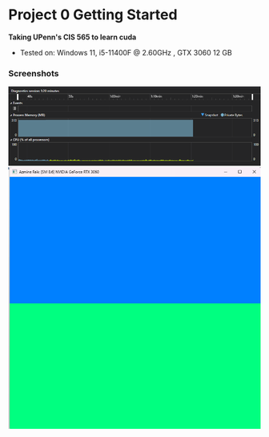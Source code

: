 Project 0 Getting Started
====================

**Taking UPenn's CIS 565 to learn cuda**

* Tested on:  Windows 11, i5-11400F @ 2.60GHz , GTX 3060 12 GB 

### Screenshots

<img src="https://github.com/azmine-1/Project0-Getting-Started/blob/main/images/Diagnostics.png"> 
<img src = "https://github.com/azmine-1/Project0-Getting-Started/blob/main/images/Example.png"> </img>

